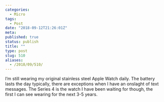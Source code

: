 ```yaml
---
categories:
  - Micro
tags:
  - Post
date: "2018-09-12T21:26:01Z"
meta:
published: true
status: publish
title: ""
type: post
slug: 510
aliases:
  - /2018/09/510/
---
```

<p>I’m still wearing my original stainless steel Apple Watch daily. The battery lasts the day typically, there are exceptions when I have an onslaght of text messages. The Series 4 is the watch I have been waiting for though, the first I can see wearing for the next 3-5 years.</p>
